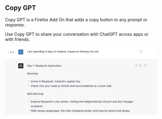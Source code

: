 ## Copy GPT

Copy GPT is a Firefox Add On that adds a copy button to any prompt or response.

Use Copy GPT to share your conversation with ChatGPT across apps or with friends.

![image](./images/copy.jpeg)



